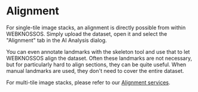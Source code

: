 # Alignment

For single-tile image stacks, an alignment is directly possible from within WEBKNOSSOS.
Simply upload the dataset, open it and select the "Alignment" tab in the AI Analysis dialog.

You can even annotate landmarks with the skeleton tool and use that to let WEBKNOSSOS align the dataset. Often these landmarks are not necessary, but for particularly hard to align sections, they can be quite useful. When manual landmarks are used, they don't need to cover the entire dataset.

For multi-tile image stacks, please refer to our [Alignment services](https://webknossos.org/services/alignment).